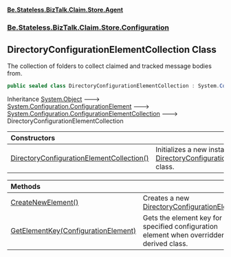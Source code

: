 #### [Be.Stateless.BizTalk.Claim.Store.Agent](README.md 'README')
### [Be.Stateless.BizTalk.Claim.Store.Configuration](Be.Stateless.BizTalk.Claim.Store.Configuration.md 'Be.Stateless.BizTalk.Claim.Store.Configuration')

## DirectoryConfigurationElementCollection Class

The collection of folders to collect claimed and tracked message bodies from.

```csharp
public sealed class DirectoryConfigurationElementCollection : System.Configuration.ConfigurationElementCollection
```

Inheritance [System.Object](https://docs.microsoft.com/en-us/dotnet/api/System.Object 'System.Object') &#129106; [System.Configuration.ConfigurationElement](https://docs.microsoft.com/en-us/dotnet/api/System.Configuration.ConfigurationElement 'System.Configuration.ConfigurationElement') &#129106; [System.Configuration.ConfigurationElementCollection](https://docs.microsoft.com/en-us/dotnet/api/System.Configuration.ConfigurationElementCollection 'System.Configuration.ConfigurationElementCollection') &#129106; DirectoryConfigurationElementCollection

| Constructors | |
| :--- | :--- |
| [DirectoryConfigurationElementCollection()](DirectoryConfigurationElementCollection.DirectoryConfigurationElementCollection().md 'Be.Stateless.BizTalk.Claim.Store.Configuration.DirectoryConfigurationElementCollection.DirectoryConfigurationElementCollection()') | Initializes a new instance of the [DirectoryConfigurationElementCollection](DirectoryConfigurationElementCollection.md 'Be.Stateless.BizTalk.Claim.Store.Configuration.DirectoryConfigurationElementCollection') class. |

| Methods | |
| :--- | :--- |
| [CreateNewElement()](DirectoryConfigurationElementCollection.CreateNewElement().md 'Be.Stateless.BizTalk.Claim.Store.Configuration.DirectoryConfigurationElementCollection.CreateNewElement()') | Creates a new [DirectoryConfigurationElement](DirectoryConfigurationElement.md 'Be.Stateless.BizTalk.Claim.Store.Configuration.DirectoryConfigurationElement'). |
| [GetElementKey(ConfigurationElement)](DirectoryConfigurationElementCollection.GetElementKey(ConfigurationElement).md 'Be.Stateless.BizTalk.Claim.Store.Configuration.DirectoryConfigurationElementCollection.GetElementKey(System.Configuration.ConfigurationElement)') | Gets the element key for a specified configuration element when overridden in a derived class. |
